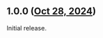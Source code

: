 ## 1.0.0 ([Oct 28, 2024](https://github.com/ramensoftware/windhawk-mods/blob/1b53ec6de6072aae622f18e895fedd349521136c/mods/alt-tab-per-monitor.wh.cpp))

Initial release.
